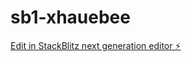 # sb1-xhauebee

[Edit in StackBlitz next generation editor ⚡️](https://stackblitz.com/~/github.com/nagamtheertha/sb1-xhauebee)